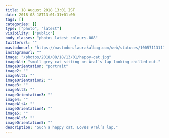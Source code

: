 ```yaml
---
title: 18 August 2018 13:01 IST
date: 2018-08-18T13:01:31+01:00
tags: []
categories: []
type: ["photo", "latest"]
visibility: ["public"]
body_classes: "photos latest colours-008"
twitterurl: ""
mastodonurl: "https://mastodon.laurakalbag.com/web/statuses/100571131117625459"
instagramurl: ""
image: "/photos/2018/08/18/13/01/happy-cat.jpg"
imageAlt: "small grey cat sitting on Aral’s lap looking chilled out."
imageOrientation: "portrait"
image2: ""
imageAlt2: ""
imageOrientation2: ""
image3: ""
imageAlt3: ""
imageOrientation3: ""
image4: ""
imageAlt4: ""
imageOrientation4: ""
image5: ""
imageAlt5: ""
imageOrientation5: ""
description: "Such a happy cat. Loves Aral’s lap."
---
```

